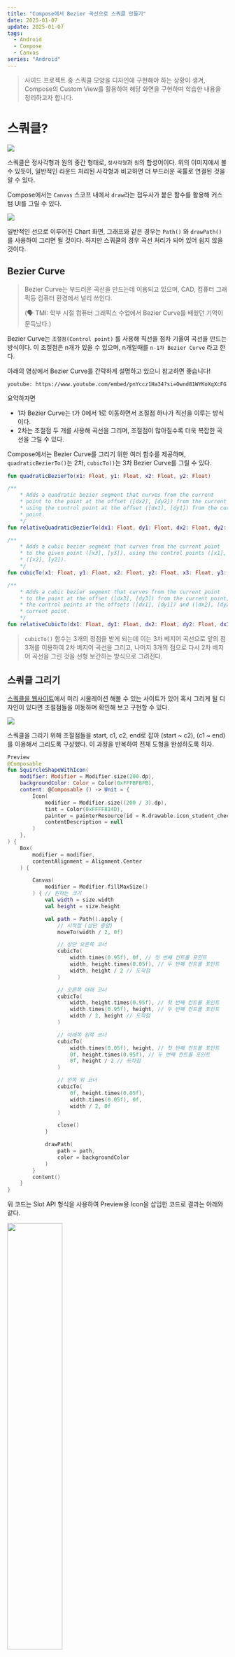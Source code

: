 ```yaml
---
title: "Compose에서 Bezier 곡선으로 스쿼클 만들기"
date: 2025-01-07
update: 2025-01-07
tags:
  - Android
  - Compose
  - Canvas
series: "Android"
---
```

> 사이드 프로젝트 중 스쿼클 모양을 디자인에 구현해야 하는 상황이 생겨, Compose의 Custom View를 활용하여 해당 화면을 구현하며 학습한 내용을 정리하고자 합니다.

# 스쿼클?
<img src = "squircle-and-round-image.png" class="align-center">

스쿼클은 정사각형과 원의 중간 형태로, `정사각형`과 `원`의 합성어이다. 위의 이미지에서 볼 수 있듯이, 일반적인 라운드 처리된 사각형과 비교하면 더 부드러운 곡률로 연결된 것을 알 수 있다.

Compose에서는 `Canvas` 스코프 내에서 `draw`라는 접두사가 붙은 함수를 활용해 커스텀 UI를 그릴 수 있다.

<img src = "canvas-draw-functions.png" class="align-center">

일반적인 선으로 이루어진 Chart 화면, 그래프와 같은 경우는 `Path()` 와 `drawPath()` 를 사용하여 그리면 될 것이다. 하지만 스쿼클의 경우 곡선 처리가 되어 있어 쉽지 않을 것이다.

## Bezier Curve
> Bezier Curve는 부드러운 곡선을 만드는데 이용되고 있으며, CAD, 컴퓨터 그래픽등 컴퓨터 환경에서 널리 쓰인다.
>
> (🗣️ TMI: 학부 시절 컴퓨터 그래픽스 수업에서 Bezier Curve를 배웠던 기억이 문득났다.)

Bezier Curve는 `조절점(Control point)` 를 사용해 직선을 점차 기울여 곡선을 만드는 방식이다. 이 조절점은 n개가 있을 수 있으며, n개일때를 `n-1차 Bezier Curve` 라고 한다.

아래의 영상에서 Bezier Curve를 간략하게 설명하고 있으니 참고하면 좋습니다!

`youtube: https://www.youtube.com/embed/pnYccz1Ha34?si=Ownd81WYKoXqXcFG`

요약하자면
- 1차 Bezier Curve는 t가 0에서 1로 이동하면서 조절점 하나가 직선을 이루는 방식이다.
- 2차는 조절점 두 개를 사용해 곡선을 그리며, 조절점이 많아질수록 더욱 복잡한 곡선을 그릴 수 있다.

Compose에서는 Bezier Curve를 그리기 위한 여러 함수를 제공하며, `quadraticBezierTo()`는 2차, `cubicTo()`는 3차 Bezier Curve를 그릴 수 있다.

```kotlin
fun quadraticBezierTo(x1: Float, y1: Float, x2: Float, y2: Float)

/**
    * Adds a quadratic bezier segment that curves from the current
    * point to the point at the offset ([dx2], [dy2]) from the current point,
    * using the control point at the offset ([dx1], [dy1]) from the current
    * point.
    */
fun relativeQuadraticBezierTo(dx1: Float, dy1: Float, dx2: Float, dy2: Float)

/**
    * Adds a cubic bezier segment that curves from the current point
    * to the given point ([x3], [y3]), using the control points ([x1], [y1]) and
    * ([x2], [y2]).
    */
fun cubicTo(x1: Float, y1: Float, x2: Float, y2: Float, x3: Float, y3: Float)

/**
    * Adds a cubic bezier segment that curves from the current point
    * to the point at the offset ([dx3], [dy3]) from the current point, using
    * the control points at the offsets ([dx1], [dy1]) and ([dx2], [dy2]) from the
    * current point.
    */
fun relativeCubicTo(dx1: Float, dy1: Float, dx2: Float, dy2: Float, dx3: Float, dy3: Float)
```

> `cubicTo()` 함수는 3개의 정점을 받게 되는데 이는 3차 베지어 곡선으로 앞의 점 3개를 이용하여 2차 베지어 곡선을 그리고, 나머지 3개의 점으로 다시 2차 베지어 곡선을 그린 것을 선형 보간하는 방식으로 그려진다.

## 스쿼클 그리기

[스쿼클을 웹사이트](https://cubic-bezier.com/#.17,.67,.83,.67)에서 미리 시물레이션 해볼 수 있는 사이트가 있어 혹시 그리게 될 디자인이 있다면 조절점들을 이동하며 확인해 보고 구현할 수 있다.

<img src = "squircle-my-design.png" class="align-center">

스쿼클을 그리기 위해 조절점들을 start, c1, c2, end로 잡아 (start ~ c2), (c1 ~ end) 를 이용해서 그리도록 구상했다. 이 과정을 반복하여 전체 도형을 완성하도록 하자.


```kotlin
Preview
@Composable
fun SquircleShapeWithIcon(
    modifier: Modifier = Modifier.size(200.dp),
    backgroundColor: Color = Color(0xFFFBFBFB),
    content: @Composable () -> Unit = {
        Icon(
            modifier = Modifier.size((200 / 3).dp),
            tint = Color(0xFFFF814D),
            painter = painterResource(id = R.drawable.icon_student_check),
            contentDescription = null
        )
    },
) {
    Box(
        modifier = modifier,
        contentAlignment = Alignment.Center
    ) {

        Canvas(
            modifier = Modifier.fillMaxSize()
        ) { // 원하는 크기
            val width = size.width
            val height = size.height

            val path = Path().apply {
                // 시작점 (상단 중앙)
                moveTo(width / 2, 0f)

                // 상단 오른쪽 코너
                cubicTo(
                    width.times(0.95f), 0f, // 첫 번째 컨트롤 포인트
                    width, height.times(0.05f), // 두 번째 컨트롤 포인트
                    width, height / 2 // 도착점
                )

                // 오른쪽 아래 코너
                cubicTo(
                    width, height.times(0.95f), // 첫 번째 컨트롤 포인트
                    width.times(0.95f), height, // 두 번째 컨트롤 포인트
                    width / 2, height // 도착점
                )

                // 아래쪽 왼쪽 코너
                cubicTo(
                    width.times(0.05f), height, // 첫 번째 컨트롤 포인트
                    0f, height.times(0.95f), // 두 번째 컨트롤 포인트
                    0f, height / 2 // 도착점
                )

                // 왼쪽 위 코너
                cubicTo(
                    0f, height.times(0.05f),
                    width.times(0.05f), 0f,
                    width / 2, 0f
                )

                close()
            }

            drawPath(
                path = path,
                color = backgroundColor
            )
        }
        content()
    }
}
```
위 코드는 Slot API 형식을 사용하여 Preview용 Icon을 삽입한 코드로 결과는 아래와 같다.

<img src="design-preview.png" width="50%" class="align-center">

- - -

# References
- [https://namu.wiki/w/%EB%B2%A0%EC%A7%80%EC%97%90%20%EA%B3%A1%EC%84%A0](https://namu.wiki/w/%EB%B2%A0%EC%A7%80%EC%97%90%20%EA%B3%A1%EC%84%A0)
- [https://cubic-bezier.com/#.17,.67,.83,.67](https://cubic-bezier.com/#.17,.67,.83,.67)
- [https://charlezz.com/?p=46274](https://charlezz.com/?p=46274)
- [https://woongsios.tistory.com/70](https://woongsios.tistory.com/70)
- [https://www.youtube.com/watch?v=pnYccz1Ha34](https://www.youtube.com/watch?v=pnYccz1Ha34)
